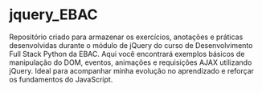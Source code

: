 # jquery_EBAC
Repositório criado para armazenar os exercícios, anotações e práticas desenvolvidas durante o módulo de jQuery do curso de Desenvolvimento Full Stack Python da EBAC.  Aqui você encontrará exemplos básicos de manipulação do DOM, eventos, animações e requisições AJAX utilizando jQuery. Ideal para acompanhar minha evolução no aprendizado e reforçar os fundamentos do JavaScript.
